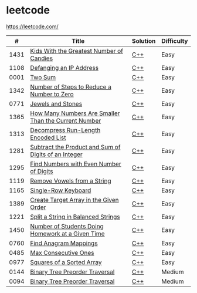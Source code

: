 # leetcode
https://leetcode.com/

| #  | Title | Solution | Difficulty |
| ------------- | ------------- | ------------- | ------------- |
| 1431 | [Kids With the Greatest Number of Candies](https://leetcode.com/problems/kids-with-the-greatest-number-of-candies/) | [C++](https://github.com/Glees0n/leetcode/blob/master/greatest-number-of-candies/greatest-number-of-candies.cpp) | Easy |
| 1108 | [Defanging an IP Address](https://leetcode.com/problems/defanging-an-ip-address/) | [C++](https://github.com/Glees0n/leetcode/blob/master/defanging-ip-address/defanging-ip-address.cpp) | Easy |
| 0001 | [Two Sum](https://leetcode.com/problems/two-sum/) | [C++](https://github.com/Glees0n/leetcode/blob/master/two-sum/two-sum.cpp) | Easy |  
| 1342 | [Number of Steps to Reduce a Number to Zero](https://leetcode.com/problems/number-of-steps-to-reduce-a-number-to-zero/) | [C++](https://github.com/Glees0n/leetcode/blob/master/reduce-to-zero/reduce-to-zero.cpp) | Easy |  
| 0771 | [Jewels and Stones](https://leetcode.com/problems/jewels-and-stones/) | [C++](https://github.com/Glees0n/leetcode/blob/master/jewels-and-stones/jewels-and-stones.cpp) | Easy |  
| 1365 | [How Many Numbers Are Smaller Than the Current Number](https://leetcode.com/problems/how-many-numbers-are-smaller-than-the-current-number/) | [C++](https://github.com/Glees0n/leetcode/blob/master/smaller-than-current-number/smaller-than-current-number.cpp) | Easy |  
| 1313 | [Decompress Run-Length Encoded List](https://leetcode.com/problems/decompress-run-length-encoded-list/) | [C++](https://github.com/Glees0n/leetcode/blob/master/decompress-encoded-list/decompress-encoded-list.cpp) | Easy |  
| 1281 | [Subtract the Product and Sum of Digits of an Integer](https://leetcode.com/problems/subtract-the-product-and-sum-of-digits-of-an-integer/) | [C++](https://github.com/Glees0n/leetcode/blob/master/subtract-product-and-sum/subtract-product-and-sum.cpp) | Easy |  
| 1295 | [Find Numbers with Even Number of Digits](https://leetcode.com/problems/find-numbers-with-even-number-of-digits/) | [C++](https://github.com/Glees0n/leetcode/blob/master/find-numbers-with-even-digits/find-numbers-with-even-digits.cpp) | Easy |
| 1119 | [Remove Vowels from a String](https://leetcode.com/problems/remove-vowels-from-a-string/) | [C++](https://github.com/Glees0n/leetcode/blob/master/remove-vowels-from-string/remove-vowels-from-string.cpp) | Easy |
| 1165 | [Single-Row Keyboard](https://leetcode.com/problems/single-row-keyboard/submissions/) | [C++](https://github.com/Glees0n/leetcode/blob/master/single-row-keyboard/single-row-keyboard.cpp) | Easy |
| 1389 | [Create Target Array in the Given Order](https://leetcode.com/problems/create-target-array-in-the-given-order/) | [C++](https://github.com/Glees0n/leetcode/blob/master/create-target-array/create-target-array.cpp) | Easy |
| 1221 | [Split a String in Balanced Strings](https://leetcode.com/problems/split-a-string-in-balanced-strings/) | [C++](https://github.com/Glees0n/leetcode/blob/master/balanced-string/balanced-string.cpp) | Easy |
| 1450 | [Number of Students Doing Homework at a Given Time](https://leetcode.com/problems/number-of-students-doing-homework-at-a-given-time/) | [C++](https://github.com/Glees0n/leetcode/blob/master/busy-student/busy-student.cpp) | Easy |
| 0760 | [Find Anagram Mappings](https://leetcode.com/problems/find-anagram-mappings/) | [C++](https://github.com/Glees0n/leetcode/blob/master/find-anagram-mappings/find-anagram-mappings.cpp) | Easy |
| 0485 | [Max Consecutive Ones](https://leetcode.com/problems/max-consecutive-ones/) | [C++](https://github.com/Glees0n/leetcode/blob/master/max-consecutive-ones/max-consecutive-ones.cpp) | Easy |
| 0977 | [Squares of a Sorted Array](https://leetcode.com/problems/squares-of-a-sorted-array/) | [C++](https://github.com/Glees0n/leetcode/blob/master/squares-of-sorted-array/squares-of-sorted-array.cpp) | Easy |
| 0144 | [Binary Tree Preorder Traversal](https://leetcode.com/problems/binary-tree-preorder-traversal/) | [C++](https://github.com/Glees0n/leetcode/blob/master/bt-preorder-traversal/bt-preorder-traversal) | Medium |
| 0094 | [Binary Tree Preorder Traversal](https://leetcode.com/problems/binary-tree-inorder-traversal/) | [C++](https://github.com/Glees0n/leetcode/blob/master/bt-inorder-traversal/bt-inorder-traversal.cpp) | Medium |
